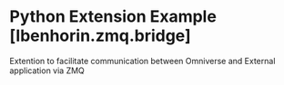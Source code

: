 # Python Extension Example [lbenhorin.zmq.bridge]

Extention to facilitate communication between Omniverse and External application via ZMQ

